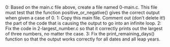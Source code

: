 0: Based on the main.c file above, create a file named 0-main.c. This file must test that the function positive_or_negative() gives the correct output when given a case of 0.
1: Copy this main file. Comment out (don’t delete it!) the part of the code that is causing the output to go into an infinite loop.
2: Fix the code in 2-largest_number.c so that it correctly prints out the largest of three numbers, no matter the case.
3: Fix the print_remaining_days() function so that the output works correctly for all dates and all leap years.
